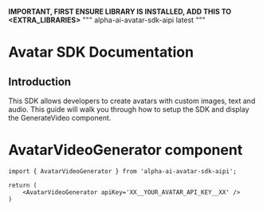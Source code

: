 **IMPORTANT, FIRST ENSURE LIBRARY IS INSTALLED, ADD THIS TO <EXTRA_LIBRARIES>**
"""
<LIBRARY>
<NAME>alpha-ai-avatar-sdk-aipi</NAME>
<VERSION>latest</VERSION>
</LIBRARY>
"""

# Avatar SDK Documentation

## Introduction

This SDK allows developers to create avatars with custom images, text and audio. This guide will walk you through how to setup the SDK and display the GenerateVideo component.

# AvatarVideoGenerator component

```tsx
import { AvatarVideoGenerator } from 'alpha-ai-avatar-sdk-aipi';

return (
    <AvatarVideoGenerator apiKey='XX__YOUR_AVATAR_API_KEY__XX' />
)
```
